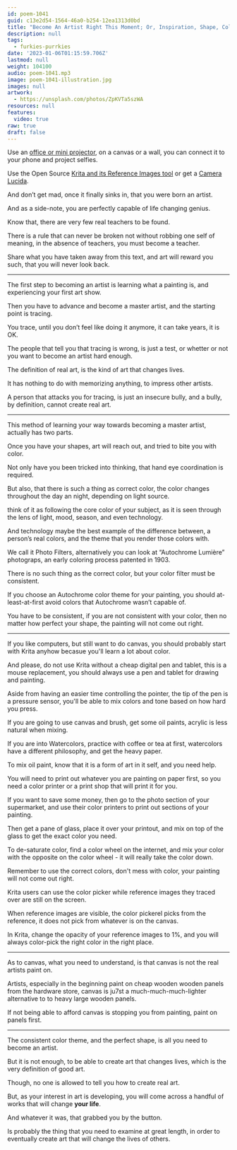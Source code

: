 ```yaml
---
id: poem-1041
guid: c13e2d54-1564-46a0-b254-12ea1313d0bd
title: "Become An Artist Right This Moment; Or, Inspiration, Shape, Color, Canvas, And Meaning Of Art"
description: null
tags:
  - furkies-purrkies
date: '2023-01-06T01:15:59.706Z'
lastmod: null
weight: 104100
audio: poem-1041.mp3
image: poem-1041-illustration.jpg
images: null
artwork:
  - https://unsplash.com/photos/ZpKVTa5szWA
resources: null
features:
  video: true
raw: true
draft: false
---
```


Use an [office or mini projector][0], on a canvas or a wall,
you can connect it to your phone and project selfies.

Use the Open Source [Krita and its Reference Images tool][1]
or get a [Camera Lucida][2].

And don’t get mad, once it finally sinks in,
that you were born an artist.

And as a side-note,
you are perfectly capable of life changing genius.

Know that,
there are very few real teachers to be found.

There is a rule that can never be broken not without robbing one self of meaning,
in the absence of teachers, you must become a teacher.

Share what you have taken away from this text,
and art will reward you such, that you will never look back.

---

The first step to becoming an artist is learning what a painting is,
and experiencing your first art show.

Then you have to advance and become a master artist,
and the starting point is tracing.

You trace, until you don’t feel like doing it anymore,
it can take years, it is OK.

The people that tell you that tracing is wrong,
is just a test, or whetter or not you want to become an artist hard enough.

The definition of real art,
is the kind of art that changes lives.

It has nothing to do with memorizing anything,
to impress other artists.

A person that attacks you for tracing, is just an insecure bully,
and a bully, by definition, cannot create real art.

---

This method of learning your way towards becoming a master artist,
actually has two parts.

Once you have your shapes, art will reach out,
and tried to bite you with color.

Not only have you been tricked into thinking,
that hand eye coordination is required.

But also, that there is such a thing as correct color,
the color changes throughout the day an night, depending on light source.

think of it as following the core color of your subject,
as it is seen through the lens of light, mood, season, and even technology.

And technology maybe the best example of the difference between,
a person’s real colors, and the theme that you render those colors with.

We call it Photo Filters, alternatively you can look at “Autochrome Lumière” photograps,
an early coloring process patented in 1903.

There is no such thing as the correct color,
but your color filter must be consistent.

If you choose an Autochrome color theme for your painting,
you should at-least-at-first avoid colors that Autochrome wasn’t capable of.

You have to be consistent, if you are not consistent with your color,
then no matter how perfect your shape, the painting will not come out right.

---

If you like computers, but still want to do canvas,
you should probably start with Krita anyhow becasue you'll learn a lot about color.

And please, do not use Krita without a cheap digital pen and tablet,
this is a mouse replacement, you should always use a pen and tablet for drawing and painting.

Aside from having an easier time controlling the pointer, the tip of the pen is a pressure sensor,
you'll be able to mix colors and tone based on how hard you press.

If you are going to use canvas and brush,
get some oil paints, acrylic is less natural when mixing.

If you are into Watercolors, practice with coffee or tea at first,
watercolors have a different philosophy, and get the heavy paper.

To mix oil paint, know that it is a form of art in it self,
and you need help.

You will need to print out whatever you are painting on paper first,
so you need a color printer or a print shop that will print it for you.

If you want to save some money, then go to the photo section of your supermarket,
and use their color printers to print out sections of your painting.

Then get a pane of glass,
place it over your printout, and mix on top of the glass to get the exact color you need.

To de-saturate color, find a color wheel on the internet,
and mix your color with the opposite on the color wheel - it will really take the color down.

Remember to use the correct colors,
don't mess with color, your painting will not come out right.

Krita users can use the color picker
while reference images they traced over are still on the screen.

When reference images are visible, the color pickerel picks from the reference,
it does not pick from whatever is on the canvas.

In Krita, change the opacity of your reference images to 1%,
and you will always color-pick the right color in the right place.

---

As to canvas, what you need to understand,
is that canvas is not the real artists paint on.

Artists, especially in the beginning paint on cheap wooden wooden panels from the hardware store,
canvas is ju7st a much-much-much-lighter alternative to to heavy large wooden panels.

If not being able to afford canvas is stopping you from painting,
paint on panels first.

---

The consistent color theme,
and the perfect shape, is all you need to become an artist.

But it is not enough, to be able to create art that changes lives,
which is the very definition of good art.

Though,
no one is allowed to tell you how to create real art.

But, as your interest in art is developing,
you will come across a handful of works that will change __your life__.

And whatever it was,
that grabbed you by the button.

Is probably the thing that you need to examine at great length,
in order to eventually create art that will change the lives of others.

[0]: https://www.amazon.com/s?k=mini+pico+portable+projector
[1]: https://www.youtube.com/results?search_query=Krita+Reference+Images
[2]: https://en.wikipedia.org/wiki/Camera_lucida
